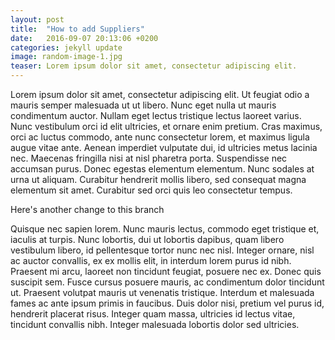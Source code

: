 ```yaml
---
layout: post
title:  "How to add Suppliers"
date:   2016-09-07 20:13:06 +0200
categories: jekyll update
image: random-image-1.jpg
teaser: Lorem ipsum dolor sit amet, consectetur adipiscing elit.
---
```

Lorem ipsum dolor sit amet, consectetur adipiscing elit. Ut feugiat odio a mauris semper malesuada ut ut libero. Nunc eget nulla ut mauris condimentum auctor. Nullam eget lectus tristique lectus laoreet varius. Nunc vestibulum orci id elit ultricies, et ornare enim pretium. Cras maximus, orci ac luctus commodo, ante nunc consectetur lorem, et maximus ligula augue vitae ante. Aenean imperdiet vulputate dui, id ultricies metus lacinia nec. Maecenas fringilla nisi at nisl pharetra porta. Suspendisse nec accumsan purus. Donec egestas elementum elementum. Nunc sodales at urna ut aliquam. Curabitur hendrerit mollis libero, sed consequat magna elementum sit amet. Curabitur sed orci quis leo consectetur tempus.

Here's another change to this branch

Quisque nec sapien lorem. Nunc mauris lectus, commodo eget tristique et, iaculis at turpis. Nunc lobortis, dui ut lobortis dapibus, quam libero vestibulum libero, id pellentesque tortor nunc nec nisl. Integer ornare, nisl ac auctor convallis, ex ex mollis elit, in interdum lorem purus id nibh. Praesent mi arcu, laoreet non tincidunt feugiat, posuere nec ex. Donec quis suscipit sem. Fusce cursus posuere mauris, ac condimentum dolor tincidunt ut. Praesent volutpat mauris ut venenatis tristique. Interdum et malesuada fames ac ante ipsum primis in faucibus. Duis dolor nisi, pretium vel purus id, hendrerit placerat risus. Integer quam massa, ultricies id lectus vitae, tincidunt convallis nibh. Integer malesuada lobortis dolor sed ultricies.
